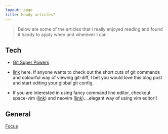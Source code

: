 ```yaml
---
layout: page
title: Handy articles?
---
```


> Below are some of the articles that I really enjoyed reading and found it handy to apply when and wherever I can.

## Tech
- [Git Super Powers](https://increment.com/open-source/more-productive-git/?utm_medium=email&utm_source=topic+optin&utm_campaign=awareness&utm_content=20190810+prog+nl&mkt_tok=eyJpIjoiWkdKa1ptWmtZekl5TUdKbCIsInQiOiJQSUtMWFdSNXV6V1F5S0pCN09PbnBIaFVwNWRBQVN3T1lBVFRMcTRDenJvSlRDc1ZrNVFlR0ZNbHpPSTE4eFwvN2kyakpTMXo1NjZ0VnBaVGk1VTN0c202eURiaGJVY2NvSWNFZHA0RW1Gb3NKUXR3RzRRK2tubDdBdkNwdTNKZzYifQ%3D%3D)

- [link](https://blog.scottnonnenberg.com/better-git-configuration/) here. If anyone wants to check out the short cuts of git commands and colourful way of viewing git-diff, I bet you would love this blog post and start editing your global git config.

- If you are interested in using fancy command line editor, checkout space-vim ([link](http://vim.liuchengxu.org/)) and neovim ([link](https://neovim.io/))....elegant way of using vim editor!!

## General
[Focus](https://www.scotthyoung.com/blog/?inf_contact_key=b93f88bde7cb373fe1aedd6db585f0148adea735b02e8b4142b407f7f4dd0544)
